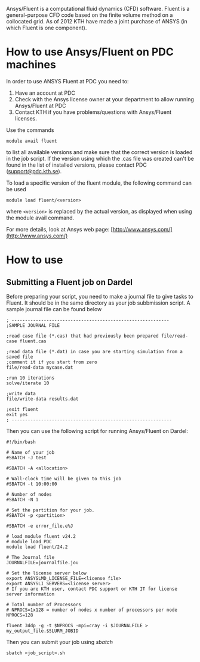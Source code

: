 Ansys/Fluent is a computational fluid dynamics (CFD) software. Fluent is a general-purpose CFD code based on the finite volume method on a collocated grid.   As of 2012 KTH have made a joint purchase of ANSYS (in which Fluent is one component).

# How to use Ansys/Fluent on PDC machines
In order to use ANSYS Fluent at PDC you need to:

1. Have an account at PDC
2. Check with the Ansys license owner at your department to allow running Ansys/Fluent at PDC
3. Contact KTH if you have problems/questions with Ansys/Fluent licenses.

Use the  commands
```
module avail fluent
```
to list all available versions and make sure that the correct version is loaded in the job script. If the version using which the .cas file was created can't be found in the list of installed versions, please contact PDC (support@pdc.kth.se).

To load a specific version of the fluent module, the following command can be used

```
module load fluent/<version>
```
where `<version>` is replaced by the actual version, as displayed when using the module avail command. 

For more details, look at Ansys web page:
[http://www.ansys.com/](http://www.ansys.com/)


# How to use


## Submitting a Fluent job on Dardel
Before preparing your script, you need to make a journal file to give tasks to Fluent. It should be in the same directory as your job subbmission script. A sample journal file can be found below
```
; -----------------------------------------------------------
;SAMPLE JOURNAL FILE

;read case file (*.cas) that had previously been prepared file/read-case fluent.cas

;read data file (*.dat) in case you are starting simulation from a saved file
;comment it if you start from zero
file/read-data mycase.dat

;run 10 iterations
solve/iterate 10

;write data
file/write-data results.dat

;exit fluent
exit yes
; ------------------------------------------------------------
```
Then you can use the following script for running Ansys/Fluent on Dardel:
```
#!/bin/bash 

# Name of your job
#SBATCH -J test

#SBATCH -A <allocation>

# Wall-clock time will be given to this job
#SBATCH -t 10:00:00

# Number of nodes
#SBATCH -N 1

# Set the partition for your job. 
#SBATCH -p <partition>

#SBATCH -e error_file.e%J

# load module fluent v24.2
# module load PDC
module load fluent/24.2

# The Journal file
JOURNALFILE=journalfile.jou

# Set the license server below
export ANSYSLMD_LICENSE_FILE=<license file>
export ANSYSLI_SERVERS=<license server>
# If you are KTH user, contact PDC support or KTH IT for license server information

# Total number of Processors
# NPROCS=1x128 = number of nodes x number of processors per node
NPROCS=128

fluent 3ddp -g -t $NPROCS -mpi=cray -i $JOURNALFILE > my_output_file.$SLURM_JOBID

```

Then you can submit your job using *sbatch*
```
sbatch <job_script>.sh
```
